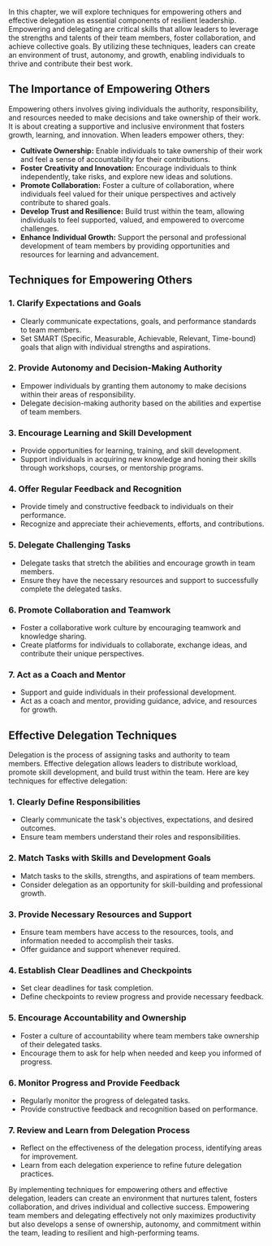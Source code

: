 
In this chapter, we will explore techniques for empowering others and effective delegation as essential components of resilient leadership. Empowering and delegating are critical skills that allow leaders to leverage the strengths and talents of their team members, foster collaboration, and achieve collective goals. By utilizing these techniques, leaders can create an environment of trust, autonomy, and growth, enabling individuals to thrive and contribute their best work.

**The Importance of Empowering Others**
---------------------------------------

Empowering others involves giving individuals the authority, responsibility, and resources needed to make decisions and take ownership of their work. It is about creating a supportive and inclusive environment that fosters growth, learning, and innovation. When leaders empower others, they:

* **Cultivate Ownership:** Enable individuals to take ownership of their work and feel a sense of accountability for their contributions.
* **Foster Creativity and Innovation:** Encourage individuals to think independently, take risks, and explore new ideas and solutions.
* **Promote Collaboration:** Foster a culture of collaboration, where individuals feel valued for their unique perspectives and actively contribute to shared goals.
* **Develop Trust and Resilience:** Build trust within the team, allowing individuals to feel supported, valued, and empowered to overcome challenges.
* **Enhance Individual Growth:** Support the personal and professional development of team members by providing opportunities and resources for learning and advancement.

**Techniques for Empowering Others**
------------------------------------

### 1. **Clarify Expectations and Goals**

* Clearly communicate expectations, goals, and performance standards to team members.
* Set SMART (Specific, Measurable, Achievable, Relevant, Time-bound) goals that align with individual strengths and aspirations.

### 2. **Provide Autonomy and Decision-Making Authority**

* Empower individuals by granting them autonomy to make decisions within their areas of responsibility.
* Delegate decision-making authority based on the abilities and expertise of team members.

### 3. **Encourage Learning and Skill Development**

* Provide opportunities for learning, training, and skill development.
* Support individuals in acquiring new knowledge and honing their skills through workshops, courses, or mentorship programs.

### 4. **Offer Regular Feedback and Recognition**

* Provide timely and constructive feedback to individuals on their performance.
* Recognize and appreciate their achievements, efforts, and contributions.

### 5. **Delegate Challenging Tasks**

* Delegate tasks that stretch the abilities and encourage growth in team members.
* Ensure they have the necessary resources and support to successfully complete the delegated tasks.

### 6. **Promote Collaboration and Teamwork**

* Foster a collaborative work culture by encouraging teamwork and knowledge sharing.
* Create platforms for individuals to collaborate, exchange ideas, and contribute their unique perspectives.

### 7. **Act as a Coach and Mentor**

* Support and guide individuals in their professional development.
* Act as a coach and mentor, providing guidance, advice, and resources for growth.

**Effective Delegation Techniques**
-----------------------------------

Delegation is the process of assigning tasks and authority to team members. Effective delegation allows leaders to distribute workload, promote skill development, and build trust within the team. Here are key techniques for effective delegation:

### 1. **Clearly Define Responsibilities**

* Clearly communicate the task's objectives, expectations, and desired outcomes.
* Ensure team members understand their roles and responsibilities.

### 2. **Match Tasks with Skills and Development Goals**

* Match tasks to the skills, strengths, and aspirations of team members.
* Consider delegation as an opportunity for skill-building and professional growth.

### 3. **Provide Necessary Resources and Support**

* Ensure team members have access to the resources, tools, and information needed to accomplish their tasks.
* Offer guidance and support whenever required.

### 4. **Establish Clear Deadlines and Checkpoints**

* Set clear deadlines for task completion.
* Define checkpoints to review progress and provide necessary feedback.

### 5. **Encourage Accountability and Ownership**

* Foster a culture of accountability where team members take ownership of their delegated tasks.
* Encourage them to ask for help when needed and keep you informed of progress.

### 6. **Monitor Progress and Provide Feedback**

* Regularly monitor the progress of delegated tasks.
* Provide constructive feedback and recognition based on performance.

### 7. **Review and Learn from Delegation Process**

* Reflect on the effectiveness of the delegation process, identifying areas for improvement.
* Learn from each delegation experience to refine future delegation practices.

By implementing techniques for empowering others and effective delegation, leaders can create an environment that nurtures talent, fosters collaboration, and drives individual and collective success. Empowering team members and delegating effectively not only maximizes productivity but also develops a sense of ownership, autonomy, and commitment within the team, leading to resilient and high-performing teams.
